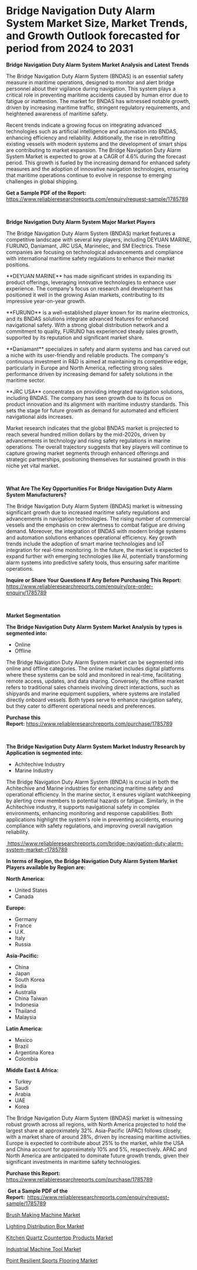 <p><h1>Bridge Navigation Duty Alarm System Market Size, Market Trends, and Growth Outlook forecasted for period from 2024 to 2031</h1></p><p><strong>Bridge Navigation Duty Alarm System Market Analysis and Latest Trends</strong></p>
<p><p>The Bridge Navigation Duty Alarm System (BNDAS) is an essential safety measure in maritime operations, designed to monitor and alert bridge personnel about their vigilance during navigation. This system plays a critical role in preventing maritime accidents caused by human error due to fatigue or inattention. The market for BNDAS has witnessed notable growth, driven by increasing maritime traffic, stringent regulatory requirements, and heightened awareness of maritime safety.</p><p>Recent trends indicate a growing focus on integrating advanced technologies such as artificial intelligence and automation into BNDAS, enhancing efficiency and reliability. Additionally, the rise in retrofitting existing vessels with modern systems and the development of smart ships are contributing to market expansion. The Bridge Navigation Duty Alarm System Market is expected to grow at a CAGR of 4.6% during the forecast period. This growth is fueled by the increasing demand for enhanced safety measures and the adoption of innovative navigation technologies, ensuring that maritime operations continue to evolve in response to emerging challenges in global shipping.</p></p>
<p><strong>Get a Sample PDF of the Report:&nbsp;</strong> <a href="https://www.reliableresearchreports.com/enquiry/request-sample/1785789?utm_campaign=40&utm_medium=2&utm_source=Github&utm_content=ia&utm_term=19122024&utm_id=bridge-navigation-duty-alarm-system">https://www.reliableresearchreports.com/enquiry/request-sample/1785789</a></p>
<p>&nbsp;</p>
<p><strong>Bridge Navigation Duty Alarm System Major Market Players</strong></p>
<p><p>The Bridge Navigation Duty Alarm System (BNDAS) market features a competitive landscape with several key players, including DEYUAN MARINE, FURUNO, Daniamant, JRC USA, Marinelec, and SM Electrics. These companies are focusing on technological advancements and compliance with international maritime safety regulations to enhance their market positions.</p><p>**DEYUAN MARINE** has made significant strides in expanding its product offerings, leveraging innovative technologies to enhance user experience. The company's focus on research and development has positioned it well in the growing Asian markets, contributing to its impressive year-on-year growth.</p><p>**FURUNO** is a well-established player known for its marine electronics, and its BNDAS solutions integrate advanced features for enhanced navigational safety. With a strong global distribution network and a commitment to quality, FURUNO has experienced steady sales growth, supported by its reputation and significant market share.</p><p>**Daniamant** specializes in safety and alarm systems and has carved out a niche with its user-friendly and reliable products. The company's continuous investment in R&D is aimed at maintaining its competitive edge, particularly in Europe and North America, reflecting strong sales performance driven by increasing demand for safety solutions in the maritime sector.</p><p>**JRC USA** concentrates on providing integrated navigation solutions, including BNDAS. The company has seen growth due to its focus on product innovation and its alignment with maritime industry standards. This sets the stage for future growth as demand for automated and efficient navigational aids increases.</p><p>Market research indicates that the global BNDAS market is projected to reach several hundred million dollars by the mid-2020s, driven by advancements in technology and rising safety regulations in marine operations. The overall trajectory suggests that key players will continue to capture growing market segments through enhanced offerings and strategic partnerships, positioning themselves for sustained growth in this niche yet vital market.</p></p>
<p>&nbsp;</p>
<p><strong>What Are The Key Opportunities For Bridge Navigation Duty Alarm System Manufacturers?</strong></p>
<p><p>The Bridge Navigation Duty Alarm System (BNDAS) market is witnessing significant growth due to increased maritime safety regulations and advancements in navigation technologies. The rising number of commercial vessels and the emphasis on crew alertness to combat fatigue are driving demand. Moreover, the integration of BNDAS with modern bridge systems and automation solutions enhances operational efficiency. Key growth trends include the adoption of smart marine technologies and IoT integration for real-time monitoring. In the future, the market is expected to expand further with emerging technologies like AI, potentially transforming alarm systems into predictive safety tools, thus ensuring safer maritime operations.</p></p>
<p><strong>Inquire or Share Your Questions If Any Before Purchasing This Report:</strong> <a href="https://www.reliableresearchreports.com/enquiry/pre-order-enquiry/1785789?utm_campaign=40&utm_medium=2&utm_source=Github&utm_content=ia&utm_term=19122024&utm_id=bridge-navigation-duty-alarm-system">https://www.reliableresearchreports.com/enquiry/pre-order-enquiry/1785789</a></p>
<p>&nbsp;</p>
<p><strong>Market Segmentation</strong></p>
<p><strong>The Bridge Navigation Duty Alarm System Market Analysis by types is segmented into:</strong></p>
<p><ul><li>Online</li><li>Offline</li></ul></p>
<p><p>The Bridge Navigation Duty Alarm System market can be segmented into online and offline categories. The online market includes digital platforms where these systems can be sold and monitored in real-time, facilitating remote access, updates, and data sharing. Conversely, the offline market refers to traditional sales channels involving direct interactions, such as shipyards and marine equipment suppliers, where systems are installed directly onboard vessels. Both types serve to enhance navigation safety, but they cater to different operational needs and preferences.</p></p>
<p><strong>Purchase this Report:&nbsp;</strong><a href="https://www.reliableresearchreports.com/purchase/1785789?utm_campaign=40&utm_medium=2&utm_source=Github&utm_content=ia&utm_term=19122024&utm_id=bridge-navigation-duty-alarm-system">https://www.reliableresearchreports.com/purchase/1785789</a></p>
<p>&nbsp;</p>
<p><strong>The Bridge Navigation Duty Alarm System Market Industry Research by Application is segmented into:</strong></p>
<p><ul><li>Achitechive Industry</li><li>Marine Industry</li></ul></p>
<p><p>The Bridge Navigation Duty Alarm System (BNDA) is crucial in both the Achitechive and Marine industries for enhancing maritime safety and operational efficiency. In the marine sector, it ensures vigilant watchkeeping by alerting crew members to potential hazards or fatigue. Similarly, in the Achitechive industry, it supports navigational safety in complex environments, enhancing monitoring and response capabilities. Both applications highlight the system's role in preventing accidents, ensuring compliance with safety regulations, and improving overall navigation reliability.</p></p>
<p><a href="https://www.reliableresearchreports.com/bridge-navigation-duty-alarm-system-market-r1785789?utm_campaign=40&utm_medium=2&utm_source=Github&utm_content=ia&utm_term=19122024&utm_id=bridge-navigation-duty-alarm-system">&nbsp;https://www.reliableresearchreports.com/bridge-navigation-duty-alarm-system-market-r1785789</a></p>
<p><strong>In terms of Region, the Bridge Navigation Duty Alarm System Market Players available by Region are:</strong></p>
<p>
    <p> <strong> North America: </strong>
        <ul>
            <li>United States</li>
            <li>Canada</li>
        </ul>
        </p> 
    <p> <strong> Europe: </strong>
        <ul>
            <li>Germany</li>
            <li>France</li>
            <li>U.K.</li>
            <li>Italy</li>
            <li>Russia</li>
        </ul>
        </p> 
    <p> <strong> Asia-Pacific: </strong>
        <ul>
            <li>China</li>
            <li>Japan</li>
            <li>South Korea</li>
            <li>India</li>
            <li>Australia</li>
            <li>China Taiwan</li>
            <li>Indonesia</li>
            <li>Thailand</li>
            <li>Malaysia</li>
        </ul>
        </p> 
    <p> <strong> Latin America: </strong>
        <ul>
            <li>Mexico</li>
            <li>Brazil</li>
            <li>Argentina Korea</li>
            <li>Colombia</li>
        </ul>
        </p> 
    <p> <strong> Middle East & Africa: </strong>
        <ul>
            <li>Turkey</li>
            <li>Saudi</li>
            <li>Arabia</li>
            <li>UAE</li>
            <li>Korea</li>
        </ul>
    </p>
    </p>
<p><p>The Bridge Navigation Duty Alarm System (BNDAS) market is witnessing robust growth across all regions, with North America projected to hold the largest share at approximately 32%. Asia-Pacific (APAC) follows closely, with a market share of around 28%, driven by increasing maritime activities. Europe is expected to contribute about 25% to the market, while the USA and China account for approximately 10% and 5%, respectively. APAC and North America are anticipated to dominate future growth trends, given their significant investments in maritime safety technologies.</p></p>
<p><strong>Purchase this Report: </strong><a href="https://www.reliableresearchreports.com/purchase/1785789?utm_campaign=40&utm_medium=2&utm_source=Github&utm_content=ia&utm_term=19122024&utm_id=bridge-navigation-duty-alarm-system">https://www.reliableresearchreports.com/purchase/1785789</a></p>
<p>&nbsp;<strong>Get a Sample PDF of the Report:&nbsp;&nbsp;</strong><a href="https://www.reliableresearchreports.com/enquiry/request-sample/1785789?utm_campaign=40&utm_medium=2&utm_source=Github&utm_content=ia&utm_term=19122024&utm_id=bridge-navigation-duty-alarm-system">https://www.reliableresearchreports.com/enquiry/request-sample/1785789</a></p>
<p><strong></strong></p>
<p><p><a href="https://www.linkedin.com/pulse/brush-making-machine-market-analysis-offering-insights-markets-lsxkf?utm_campaign=40&utm_medium=2&utm_source=Github&utm_content=ia&utm_term=19122024&utm_id=bridge-navigation-duty-alarm-system">Brush Making Machine Market</a></p><p><a href="https://www.linkedin.com/pulse/evaluating-lighting-distribution-box-market-trends-growth-kogqe?utm_campaign=40&utm_medium=2&utm_source=Github&utm_content=ia&utm_term=19122024&utm_id=bridge-navigation-duty-alarm-system">Lighting Distribution Box Market</a></p><p><a href="https://github.com/dmitriyvo6rog/Market-Research-Report-List-1/blob/main/kitchen-quartz-countertop-products-market.md?utm_campaign=40&utm_medium=2&utm_source=Github&utm_content=ia&utm_term=19122024&utm_id=bridge-navigation-duty-alarm-system">Kitchen Quartz Countertop Products Market</a></p><p><a href="https://www.linkedin.com/pulse/projected-growth-industrial-machine-tool-market-size-cagr-n1dce?utm_campaign=40&utm_medium=2&utm_source=Github&utm_content=ia&utm_term=19122024&utm_id=bridge-navigation-duty-alarm-system">Industrial Machine Tool Market</a></p><p><a href="https://github.com/petbigbeepjn/Market-Research-Report-List-1/blob/main/point-resilient-sports-flooring-market.md?utm_campaign=40&utm_medium=2&utm_source=Github&utm_content=ia&utm_term=19122024&utm_id=bridge-navigation-duty-alarm-system">Point Resilient Sports Flooring Market</a></p></p>